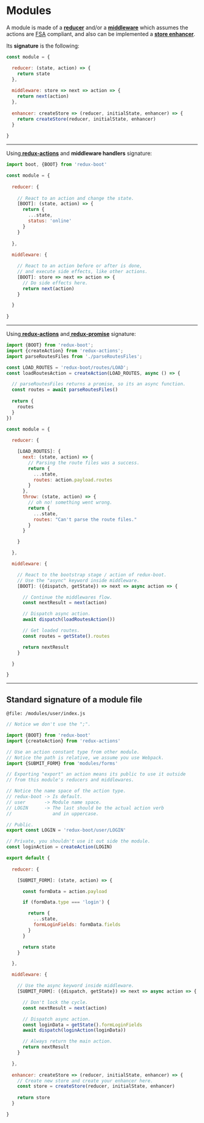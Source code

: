 # Modules

A module is made of a [**reducer**](Reducers.md) and/or a [**middleware**](Middlewares.md)  which assumes the actions are [FSA](https://github.com/acdlite/flux-standard-action) compliant, and also can be implemented a [**store enhancer**](http://redux.js.org/docs/Glossary.html#store-enhancer).

Its **signature** is the following:

```js
const module = {

  reducer: (state, action) => {
    return state
  },
  
  middleware: store => next => action => {
    return next(action)
  },
  
  enhancer: createStore => (reducer, initialState, enhancer) => {
    return createStore(reducer, initialState, enhancer)
  }
  
}
```
---
Using[ **redux-actions**](https://github.com/acdlite/redux-actions) and **middleware handlers** signature:
```js
import boot, {BOOT} from 'redux-boot'

const module = {
  
  reducer: {
    
    // React to an action and change the state.
    [BOOT]: (state, action) => {
      return {
        ...state,
        status: 'online'
      }
    }
  
  },
  
  middleware: {

    // React to an action before or after is done,
    // and execute side effects, like other actions.
    [BOOT]: store => next => action => {    
      // Do side effects here.
      return next(action)
    }

  }
  
}

```
---
Using[ **redux-actions**](https://github.com/acdlite/redux-actions) and[ **redux-promise**](https://github.com/acdlite/redux-promise) signature:
```js
import {BOOT} from 'redux-boot';
import {createAction} from 'redux-actions';
import parseRoutesFiles from './parseRoutesFiles';

const LOAD_ROUTES = 'redux-boot/routes/LOAD';
const loadRoutesAction = createAction(LOAD_ROUTES, async () => {

  // parseRoutesFiles returns a promise, so its an async function.
  const routes = await parseRoutesFiles()
  
  return {
    routes
  }
})

const module = {
  
  reducer: {

    [LOAD_ROUTES]: {
      next: (state, action) => {
        // Parsing the route files was a success.
        return {
          ...state,
          routes: action.payload.routes
        }
      },
      throw: (state, action) => {
        // oh no! something went wrong.
        return {
          ...state,
          routes: "Can't parse the route files."
        }
      }

    }

  },

  middleware: {

    // React to the bootstrap stage / action of redux-boot.
    // Use the "async" keyword inside middleware.
    [BOOT]: ({dispatch, getState}) => next => async action => {

      // Continue the middlewares flow.
      const nextResult = next(action)

      // Dispatch async action.
      await dispatch(loadRoutesAction())

      // Get loaded routes.
      const routes = getState().routes

      return nextResult
    }

  }

}
```
---
## Standard signature of a module file

`@file: /modules/user/index.js`
```js
// Notice we don't use the ";".

import {BOOT} from 'redux-boot'
import {createAction} from 'redux-actions'

// Use an action constant type from other module.
// Notice the path is relative, we assume you use Webpack.
import {SUBMIT_FORM} from 'modules/forms'

// Exporting "export" an action means its public to use it outside
// from this module's reducers and middlewares.

// Notice the name space of the action type.
// redux-boot -> Is default.
// user       -> Module name space.
// LOGIN      -> The last should be the actual action verb
//               and in uppercase.

// Public.
export const LOGIN = 'redux-boot/user/LOGIN'

// Private, you shouldn't use it out side the module.
const loginAction = createAction(LOGIN)

export default {
  
  reducer: {

    [SUBMIT_FORM]: (state, action) => {

      const formData = action.payload

      if (formData.type === 'login') {

        return {
          ...state,
          formLoginFields: formData.fields
        }
      }

      return state
    }

  },

  middleware: {

    // Use the async keyword inside middleware.
    [SUBMIT_FORM]: ({dispatch, getState}) => next => async action => {

      // Don't lock the cycle.
      const nextResult = next(action)

      // Dispatch async action.
      const loginData = getState().formLoginFields
      await dispatch(loginAction(loginData))

      // Always return the main action.
      return nextResult
    }

  },
  
  enhancer: createStore => (reducer, initialState, enhancer) => {
    // Create new store and create your enhancer here.
    const store = createStore(reducer, initialState, enhancer)
    
    return store
  }

}
```